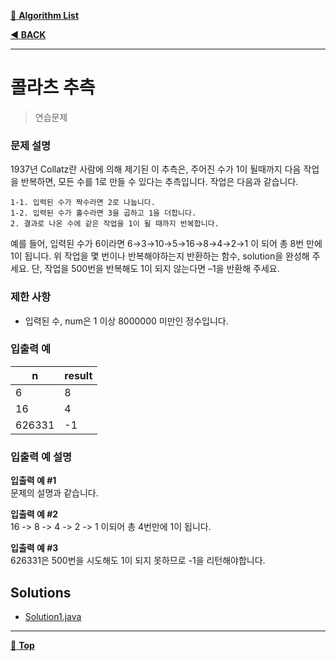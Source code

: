 [:file_folder: **Algorithm List**](https://github.com/dlalstj0213/Study.Algorithm_Java)

[:arrow_backward: **BACK**](../)

---

# 콜라츠 추측

> 연습문제

### 문제 설명

1937년 Collatz란 사람에 의해 제기된 이 추측은, 주어진 수가 1이 될때까지 다음 작업을 반복하면, 모든 수를 1로 만들 수 있다는 추측입니다. 작업은 다음과 같습니다.

    1-1. 입력된 수가 짝수라면 2로 나눕니다. 
    1-2. 입력된 수가 홀수라면 3을 곱하고 1을 더합니다.
    2. 결과로 나온 수에 같은 작업을 1이 될 때까지 반복합니다.

예를 들어, 입력된 수가 6이라면 6→3→10→5→16→8→4→2→1 이 되어 총 8번 만에 1이 됩니다. 위 작업을 몇 번이나 반복해야하는지 반환하는 함수, solution을 완성해 주세요. 단, 작업을 500번을 반복해도 1이 되지 않는다면 –1을 반환해 주세요.

### 제한 사항

- 입력된 수, num은 1 이상 8000000 미만인 정수입니다.

### 입출력 예

|n|result|
|---|---|
|6|8|
|16|4|
|626331|-1|

### 입출력 예 설명

**입출력 예 #1**  
문제의 설명과 같습니다.

**입출력 예 #2**  
16 -> 8 -> 4 -> 2 -> 1 이되어 총 4번만에 1이 됩니다.

**입출력 예 #3**  
626331은 500번을 시도해도 1이 되지 못하므로 -1을 리턴해야합니다.

## Solutions

- [Solution1.java](./Solution1.java)

---

[:arrow_up_small: **Top**](#)